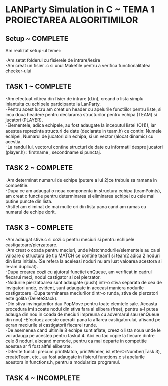 # LANParty Simulation in C ~ TEMA 1 PROIECTAREA ALGORITIMILOR

## Setup ~ COMPLETE
Am realizat setup-ul temei:

-Am setat folderul cu fisierele de intrare/iesire  
-Am creat un fisier .c si unul Makefile pentru a verifica functionalitatea checker-ului  

## TASK 1 ~ COMPLETE
-Am efectuat citirea din fisier de intrare (d.in), creand o lista simplu inlantuita cu echipele participante la LanParty.  
-Pentru acest lucru am creat un header cu apelurile functiilor pentru liste, si inca doua headere pentru declararea structurilor pentru echipa (TEAM) si jucatori (PLAYER).  
-Elementele, adica echipele, au fost adaugate la inceputul listei (O(1)), iar acestea reprezinta structuri de date (declarate in team.h) ce contin: Numele echipei, Numarul de jucatori din echipa, si un vector (alocat dinamic) cu acestia.  
-La randul lui, vectorul contine structuri de date cu informatii despre jucatori (player.h) : firstname , secondname si punctaj.  

## TASK 2 ~ COMPLETE
-Am determinat numarul de echipe (putere a lui 2)ce trebuie sa ramana in competitie.  
-Dupa ce am adaugat o noua componenta in structura echipa (teamPoints), am creat o functie pentru determinarea si eliminarea echipei cu cele mai putine puncte din lista.  
-Astfel am eliminat de mai multe ori din lista pana cand am ramas cu numarul de echipe dorit.  

## TASK 3 ~ COMPLETE
-Am adaugat stive.c si cozi.c pentru meciuri si pentru echipele castigatoare/pierzatoare.  
-Am creat o coada pentru meciuri, unde Matchnodurile/elementele au ca si valoare o structura de tip MATCH ce contine team1 si team2 adica 2 noduri din lista initiala. (Se refera la aceleasi noduri nu am luat valoarea acestora si le-am duplicat).  
-Dupa crearea cozii cu ajutorul functiei enQueue, am verificat in cadrul fiecarui meci, nodul castigator si cel pierzator.  
-Nodurile pierzatoarea sunt adaugate (push) intr-o stiva separata de cea de invigatori unde, evident, sunt adaugate in aceeasi maniera nodurile castigatoare
-Dupa terminarea meciurilor dintr-o runda, stiva de pierzatori este golita (DeleteStack).  
-Din stiva invingatorilor dau PopMove pentru toate elemtele sale. Aceasta procedura imi scoate nodul din stiva fara al elibera (free), pentru a-l putea adauga din nou in coada de meciuri impreuna cu adversarul sau (enQueue din nou)
-Efectuez aceste operatii pana la aflarea castigatorului, afisand pe ecran meciurile si castigatorii fiecarei runde.  
-De asemenea cand ultimile 8 echipe sunt aflate, creez o lista noua unde le voi adauga pe acestea pentru taskul 4. Aici eu fac copie la fiecare dintre cele 8 noduri, alocand memorie, pentru ca mai departe in competitie acestea ar fi fost altfel eliberate.  
-Diferite functii  precum printMatch, printWinner, isLetterOrNumber(Task 3), createTeam, etc.. au fost adaugate in fisierul functions.c si apelurile acestora in functions.h, pentru a modulariza programul.  

## TASK 4 ~ INCOMPLETE
